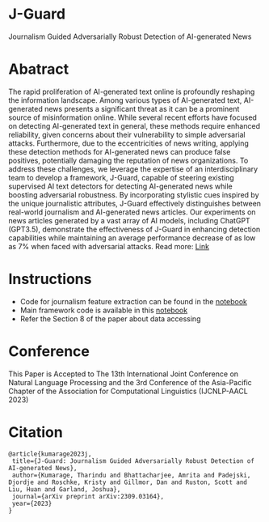 # J-Guard
Journalism Guided Adversarially Robust Detection of AI-generated News

# Abatract 
The rapid proliferation of AI-generated text online is profoundly reshaping the information landscape. Among various types of AI-generated text, AI-generated news presents a significant threat as it can be a prominent source of misinformation online. While several recent efforts have focused on detecting AI-generated text in general, these methods require enhanced reliability, given concerns about their vulnerability to simple adversarial attacks. Furthermore, due to the eccentricities of news writing, applying these detection methods for AI-generated news can produce false positives, potentially damaging the reputation of news organizations. To address these challenges, we leverage the expertise of an interdisciplinary team to develop a framework, J-Guard, capable of steering existing supervised AI text detectors for detecting AI-generated news while boosting adversarial robustness. By incorporating stylistic cues inspired by the unique journalistic attributes, J-Guard effectively distinguishes between real-world journalism and AI-generated news articles. Our experiments on news articles generated by a vast array of AI models, including ChatGPT (GPT3.5), demonstrate the effectiveness of J-Guard in enhancing detection capabilities while maintaining an average performance decrease of as low as 7\% when faced with adversarial attacks.
Read more: [Link](https://arxiv.org/abs/2309.03164)

# Instructions
- Code for journalism feature extraction can be found in the [notebook](https://github.com/TSKumarage/J-Guard/blob/d8cbffe4c813c79b8cd57efe8f29f6d62bf3724e/Journalism_Feature_Extractor.ipynb)
- Main framework code is available in this [notebook](https://github.com/TSKumarage/J-Guard/blob/d8cbffe4c813c79b8cd57efe8f29f6d62bf3724e/J-Guard%20Framework.ipynb)
- Refer the Section 8 of the paper about data accessing 

# Conference 
This Paper is Accepted to The 13th International Joint Conference on Natural Language Processing and the 3rd Conference of the Asia-Pacific Chapter of the Association for Computational Linguistics (IJCNLP-AACL 2023)

# Citation
```plaintext
@article{kumarage2023j,
 title={J-Guard: Journalism Guided Adversarially Robust Detection of AI-generated News},
 author={Kumarage, Tharindu and Bhattacharjee, Amrita and Padejski, Djordje and Roschke, Kristy and Gillmor, Dan and Ruston, Scott and Liu, Huan and Garland, Joshua},
 journal={arXiv preprint arXiv:2309.03164},
 year={2023}
}
```

